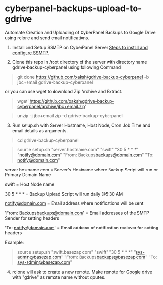 # cyberpanel-backups-upload-to-gdrive
Automate Creation and Uploading of CyberPanel Backups to Google Drive using rclone and send email notifications.

1) Install and Setup SSMTP on CyberPanel Server
   [Steps to install and configure SSMTP](https://www.basezap.com/send-an-email-from-cli-using-smtp-in-linux/).

2) Clone this repo in /root directory of the server with directory name gdrive-backup-cyberpanel using following Command
 
 > git clone https://github.com/xaksh/gdrive-backup-cyberpanel -b jbc+email gdrive-backup-cyberpanel
 
 or you can use wget to download Zip Archive and Extract.
 
 > wget 'https://github.com/xaksh/gdrive-backup-cyberpanel/archive/jbc+email.zip'

 > unzip -j jbc+email.zip -d gdrive-backup-cyberpanel

3) Run setup.sh with Server Hostname, Host Node, Cron Job Time and email details as arguments.

 > cd gdrive-backup-cyberpanel

 > source setup.sh "server.hostname.com" "swift" "30 5 * * *" "notify@domain.com" "From: Backups<backups@domain.com>" "To: notify@domain.com"

   server.hostname.com = Server's Hostname where Backup Script will run or Primary Domain Name
   
   swift = Host Node name
   
   30 5 * * * = Backup Upload Script will run daily @5:30 AM

   notify@domain.com = Email address where notifications will be sent

   'From: Backups<backups@domain.com>' = Email addresses of the SMTP Sender for setting headers

   'To: notify@domain.com' = Email address of notification reciever for setting headers

   Example: 
 > source setup.sh "swift.basezap.com" "swift" "30 5 * * *" "sys-admin@basezap.com" "From: Backups<backups@basezap.com>" "To: sys-admin@basezap.com"

4) rclone will ask to create a new remote. Make remote for Google drive with "gdrive" as remote name without qoutes.
